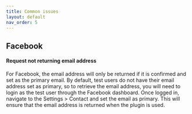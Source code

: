 ```yaml
---
title: Common issues
layout: default
nav_order: 5
---
```


## Facebook

#### Request not returning email address
For Facebook, the email address will only be returned if it is confirmed and set as the primary email. By default, test users do not have their email address set as primary, so to retrieve the email address, you will need to login as the test user through the Facebook dashboard.
Once logged in, navigate to the Settings > Contact and set the email as primary. This will ensure that the email address is returned when the plugin is used.